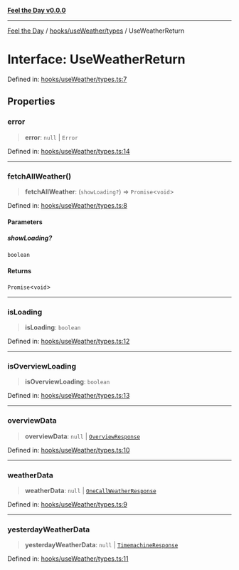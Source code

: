 [**Feel the Day v0.0.0**](../../../../README.md)

***

[Feel the Day](../../../../README.md) / [hooks/useWeather/types](../README.md) / UseWeatherReturn

# Interface: UseWeatherReturn

Defined in: [hooks/useWeather/types.ts:7](https://github.com/HyeinKang/feel-the-day/blob/6b0d3fb3bda5bce2accd42bfbaa4c5a46f07891e/src/hooks/useWeather/types.ts#L7)

## Properties

### error

> **error**: `null` \| `Error`

Defined in: [hooks/useWeather/types.ts:14](https://github.com/HyeinKang/feel-the-day/blob/6b0d3fb3bda5bce2accd42bfbaa4c5a46f07891e/src/hooks/useWeather/types.ts#L14)

***

### fetchAllWeather()

> **fetchAllWeather**: (`showLoading?`) => `Promise`\<`void`\>

Defined in: [hooks/useWeather/types.ts:8](https://github.com/HyeinKang/feel-the-day/blob/6b0d3fb3bda5bce2accd42bfbaa4c5a46f07891e/src/hooks/useWeather/types.ts#L8)

#### Parameters

##### showLoading?

`boolean`

#### Returns

`Promise`\<`void`\>

***

### isLoading

> **isLoading**: `boolean`

Defined in: [hooks/useWeather/types.ts:12](https://github.com/HyeinKang/feel-the-day/blob/6b0d3fb3bda5bce2accd42bfbaa4c5a46f07891e/src/hooks/useWeather/types.ts#L12)

***

### isOverviewLoading

> **isOverviewLoading**: `boolean`

Defined in: [hooks/useWeather/types.ts:13](https://github.com/HyeinKang/feel-the-day/blob/6b0d3fb3bda5bce2accd42bfbaa4c5a46f07891e/src/hooks/useWeather/types.ts#L13)

***

### overviewData

> **overviewData**: `null` \| [`OverviewResponse`](../../../../types/api/openWeather/overview/interfaces/OverviewResponse.md)

Defined in: [hooks/useWeather/types.ts:10](https://github.com/HyeinKang/feel-the-day/blob/6b0d3fb3bda5bce2accd42bfbaa4c5a46f07891e/src/hooks/useWeather/types.ts#L10)

***

### weatherData

> **weatherData**: `null` \| [`OneCallWeatherResponse`](../../../../types/api/openWeather/oneCall/interfaces/OneCallWeatherResponse.md)

Defined in: [hooks/useWeather/types.ts:9](https://github.com/HyeinKang/feel-the-day/blob/6b0d3fb3bda5bce2accd42bfbaa4c5a46f07891e/src/hooks/useWeather/types.ts#L9)

***

### yesterdayWeatherData

> **yesterdayWeatherData**: `null` \| [`TimemachineResponse`](../../../../types/api/openWeather/timemachine/interfaces/TimemachineResponse.md)

Defined in: [hooks/useWeather/types.ts:11](https://github.com/HyeinKang/feel-the-day/blob/6b0d3fb3bda5bce2accd42bfbaa4c5a46f07891e/src/hooks/useWeather/types.ts#L11)
